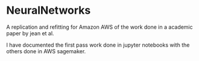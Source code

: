 # NeuralNetworks

A replication and refitting for Amazon AWS of the work done in a academic paper by jean et al.

I have documented the first pass work done in jupyter notebooks with the others done in AWS sagemaker.
